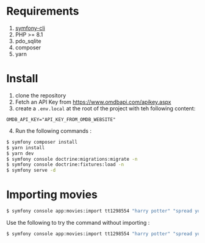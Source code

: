 Requirements
============

1. [symfony-cli](https://symfony.com/download)
2. PHP >= 8.1
3. pdo_sqlite
4. composer
5. yarn

Install
=======

1. clone the repository
2. Fetch an API Key from https://www.omdbapi.com/apikey.aspx
3. create a `.env.local` at the root of the project with teh following content:
```dotenv
OMDB_API_KEY="API_KEY_FROM_OMDB_WEBSITE"
```
4. Run the following commands :

```bash
$ symfony composer install
$ yarn install
$ yarn dev
$ symfony console doctrine:migrations:migrate -n
$ symfony console doctrine:fixtures:load -n
$ symfony serve -d
```

Importing movies
================

```bash
$ symfony console app:movies:import tt1298554 "harry potter" "spread your wings" "Hidden Figures" "my lady" tt123456
```

Use the following to try the command without importing :
```bash
$ symfony console app:movies:import tt1298554 "harry potter" "spread your wings" "Hidden Figures" "my lady" tt123456 --dry-run
```

